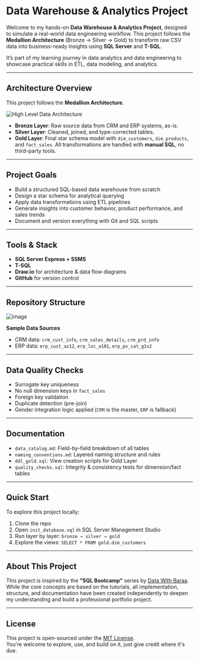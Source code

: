 # Data Warehouse & Analytics Project

Welcome to my hands-on **Data Warehouse & Analytics Project**, designed to simulate a real-world data engineering workflow. This project follows the **Medallion Architecture** (Bronze → Silver → Gold) to transform raw CSV data into business-ready insights using **SQL Server** and **T-SQL**.

It’s part of my learning journey in data analytics and data engineering to showcase practical skills in ETL, data modeling, and analytics.

---

## Architecture Overview
This project follows the **Medallion Architecture**.

![High Level Data Architecture](https://github.com/user-attachments/assets/e11a3b8d-d0e3-49d1-8947-5cba7a81fae7)

- **Bronze Layer**: Raw source data from CRM and ERP systems, as-is.
- **Silver Layer**: Cleaned, joined, and type-corrected tables.
- **Gold Layer**: Final star schema model with `dim_customers`, `dim_products`, and `fact_sales`.
All transformations are handled with **manual SQL**,  no third-party tools.

---

## Project Goals
- Build a structured SQL-based data warehouse from scratch  
- Design a star schema for analytical querying  
- Apply data transformations using ETL pipelines  
- Generate insights into customer behavior, product performance, and sales trends  
- Document and version everything with Git and SQL scripts

---

## Tools & Stack
- **SQL Server Express + SSMS**  
- **T-SQL**  
- **Draw.io** for architecture & data flow diagrams  
- **GitHub** for version control  

---

## Repository Structure

![image](https://github.com/user-attachments/assets/0a0d0acc-f5b4-4d3f-829c-7e29d3f812d5)

**Sample Data Sources**
- CRM data: `crm_cust_info`, `crm_sales_details`, `crm_prd_info`
- ERP data: `erp_cust_az12`, `erp_loc_a101`, `erp_px_cat_g1v2`
  
---

## Data Quality Checks
- Surrogate key uniqueness
- No null dimension keys in `fact_sales`
- Foreign key validation
- Duplicate detection (pre-join)
- Gender integration logic applied (`CRM` is the master, `ERP` is fallback)

---

## Documentation
- `data_catalog.md`: Field-by-field breakdown of all tables
- `naming_conventions.md`: Layered naming structure and rules
- `ddl_gold.sql`: View creation scripts for Gold Layer
- `quality_checks.sql`: Integrity & consistency tests for dimension/fact tables

---

## Quick Start
To explore this project locally:
1. Clone the repo
2. Open `init_database.sql` in SQL Server Management Studio
3. Run layer by layer: `bronze → silver → gold`
4. Explore the views: `SELECT * FROM gold.dim_customers`

---

## About This Project

This project is inspired by the **"SQL Bootcamp"** series by [Data With Baraa](https://www.youtube.com/@DataWithBaraa). While the core concepts are based on the tutorials, all implementation, structure, and documentation have been created independently to deepen my understanding and build a professional portfolio project.

---

## License

This project is open-sourced under the [MIT License](LICENSE).  
You're welcome to explore, use, and build on it, just give credit where it's due.
